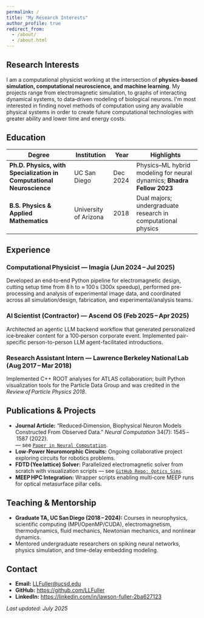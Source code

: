 ```yaml
---
permalink: /
title: "My Research Interests"
author_profile: true
redirect_from: 
  - /about/
  - /about.html
---
```


## Research Interests
I am a computational physicist working at the intersection of **physics‑based simulation, computational neuroscience, and machine learning**. My projects range from electromagnetic simulation, to graphs of interacting dynamical systems, to data‑driven modeling of biological neurons. I'm most interested in finding novel methods of computation using any available physical systems in order to create future computational technologies with greater ability and lower time and energy costs.

## Education

| Degree                                                              | Institution           | Year      | Highlights                                                  |
|---------------------------------------------------------------------|-----------------------|-----------|-------------------------------------------------------------|
| **Ph.D. Physics, with Specialization in Computational Neuroscience**  | UC San Diego          | Dec 2024  | Physics–ML hybrid modeling for neural dynamics; **Bhadra Fellow 2023** |
| **B.S. Physics & Applied Mathematics**                              | University of Arizona | 2018      | Dual majors; undergraduate research in computational physics |

## Experience
### Computational Physicist — **Imagia** (Jun 2024 – Jul 2025)  
Developed an end‑to‑end Python pipeline for electromagnetic design, cutting setup time from 8 h to ≈ 100 s (300x speedup), performed pre-processing and analysis of experimental image data, and coordinated across all simulation/design, fabrication, and experimental/analysis teams.

### AI Scientist (Contractor) — **Ascend OS** (Feb 2025 – Apr 2025)  
Architected an agentic LLM backend workflow that generated personalized ice‑breaker content for a 100‑person corporate event. Implemented pair-specific person-to-person LLM agent-facilitated introductions.

### Research Assistant Intern — **Lawrence Berkeley National Lab** (Aug 2017 – Mar 2018)  
Implemented C++ ROOT analyses for ATLAS collaboration; built Python visualization tools for the Particle Data Group and was credited in the *Review of Particle Physics 2018*.

## Publications & Projects
- **Journal Article:** “Reduced‑Dimension, Biophysical Neuron Models Constructed From Observed Data.” *Neural Computation* 34(7): 1545 – 1587 (2022).  
— see [`Paper in Neural Computation`](https://direct.mit.edu/neco/article/34/7/1545/111332).
- **Low‑Power Neuromorphic Circuits:** Ongoing collaborative project exploring circuits for robotics problems.
- **FDTD (Yee lattice) Solver:** Parallelized electromagnetic solver from scratch with visualization scripts — see [`GitHub Repo: Optics_Sims`](https://github.com/llfuller/Optics_Sims).
- **MEEP HPC Integration:** Wrapper scripts enabling multi‑core MEEP runs for optical metasurface pillar cells.

## Teaching & Mentorship
- **Graduate TA, UC San Diego (2018 – 2024):** Courses in neurophysics, scientific computing (MPI/OpenMP/CUDA), electromagnetism, thermodynamics, fluid mechanics, Newtonian mechanics, and nonlinear dynamics.
- Mentored undergraduate researchers on spiking neural networks, physics simulation, and time-delay embedding modeling.

## Contact
- **Email:** LLFuller@ucsd.edu  
- **GitHub:** <https://github.com/LLFuller>  
- **LinkedIn:** <https://linkedin.com/in/lawson-fuller-2ba627123>  

_Last updated: July 2025_
